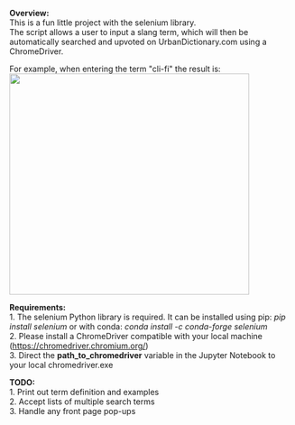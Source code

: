 <b>Overview:</b>
<br>
This is a fun little project with the selenium library. <br>
The script allows a user to input a slang term, which will then be automatically searched and upvoted on UrbanDictionary.com using a ChromeDriver. <br>

For example, when entering the term "cli-fi" the result is: <br>
<img src="https://user-images.githubusercontent.com/84154105/132606152-943e99d5-399c-41bc-bec3-c3e718b8d3c5.png" width="425" height="392" />
<br>

<b>Requirements:</b>
<br>
	1. The selenium Python library is required. It can be installed using pip: <i>pip install selenium</i> or with conda: <i>conda install -c conda-forge selenium</i> <br>
	2. Please install a ChromeDriver compatible with your local machine (https://chromedriver.chromium.org/) <br>
	3. Direct the <b>path_to_chromedriver</b> variable in the Jupyter Notebook to your local chromedriver.exe <br>

<b>TODO:</b> 
<br>
	1. Print out term definition and examples <br>
	2. Accept lists of multiple search terms <br>
	3. Handle any front page pop-ups <br>


